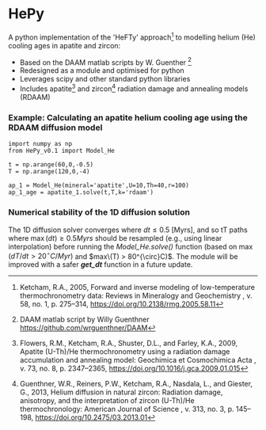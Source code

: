 # HePy
A python implementation of the 'HeFTy' approach[^1] to modelling helium (He) cooling ages in apatite and zircon:

- Based on the DAAM matlab scripts by W. Guenther [^2]
- Redesigned as a module and optimised for python
- Leverages scipy and other standard python libraries
- Includes apatite[^3] and zircon[^5] radiation damage and annealing models (RDAAM)

### Example: Calculating an apatite helium cooling age using the RDAAM diffusion model
```
import numpy as np
from HePy_v0.1 import Model_He

t = np.arange(60,0,-0.5)
T = np.arange(120,0,-4)

ap_1 = Model_He(mineral='apatite',U=10,Th=40,r=100)
ap_1_age = apatite_1.solve(t,T,k='rdaam')
```
### Numerical stability of the 1D diffusion solution
The 1D diffusion solver converges where $dt \leq 0.5$ [Myrs], and so tT paths where $\max(dt) \geq 0.5 Myrs$ should be resampled (e.g., using linear interpolation) before running the *Model_He.solve()* function (based on $\max (dT/dt > 20 ^{\circ}C/Myr)$ and $max\(T) > 80^{\circ}C)$. The module will be improved with a safer ***get_dt*** function in a future update.

[^1]: Ketcham, R.A., 2005, Forward and inverse modeling of low-temperature thermochronometry data: Reviews in Mineralogy and Geochemistry , v. 58, no. 1, p. 275–314, https://doi.org/10.2138/rmg.2005.58.11
[^2]: DAAM matlab script by Willy Guenthner https://github.com/wrguenthner/DAAM
[^3]: Flowers, R.M., Ketcham, R.A., Shuster, D.L., and Farley, K.A., 2009, Apatite (U-Th)/He thermochronometry using a radiation damage accumulation and annealing model: Geochimica et Cosmochimica Acta , v. 73, no. 8, p. 2347–2365, https://doi.org/10.1016/j.gca.2009.01.015
[^4]: Farley, K.A., 2000, Helium diffusion from apatite: General behavior as illustrated by Durango fluorapatite: Journal of Geophysical Research. Solid Earth , v. 105, p. 2903–2914, https://doi.org/10.1029/1999JB900348
[^5]: Guenthner, W.R., Reiners, P.W., Ketcham, R.A., Nasdala, L., and Giester, G., 2013, Helium diffusion in natural zircon: Radiation damage, anisotropy, and the interpretation of zircon (U-Th)/He thermochronology: American Journal of Science , v. 313, no. 3, p. 145–198, https://doi.org/10.2475/03.2013.01
[^6]: Reiners, P.W., Spell, T.L., Nicolescu, S., and Zanetti, K.A., 2004, Zircon (U-Th)/He thermochronometry: He diffusion and comparisons with 40Ar/39Ar dating: Geochimica et Cosmochimica Acta, v. 68, no. 8, p. 1857–1887, https://doi.org/10.1016/j.gca.2003.10.021
